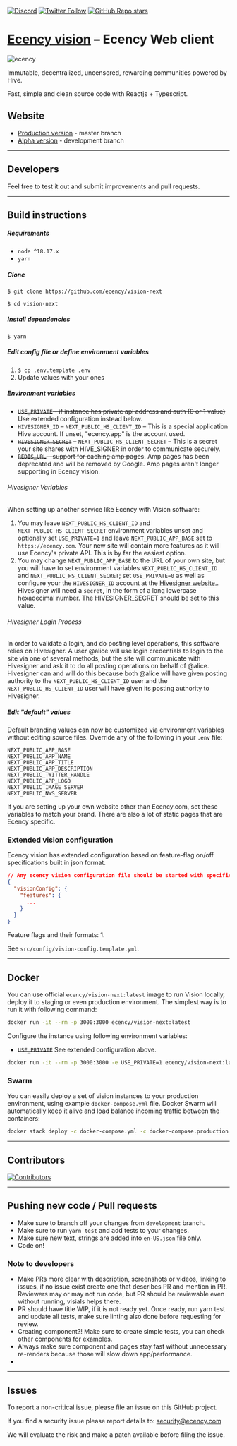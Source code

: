 <a href="https://discord.gg/WywwJEu">![Discord](https://img.shields.io/discord/385034494555455488?label=Ecency%20discord&logo=discord)</a> <a href="https://x.com/ecency_official">![Twitter Follow](https://img.shields.io/twitter/follow/ecency_official?style=social)</a> <a href="https://github.com/ecency/vision-next/stargazers">![GitHub Repo stars](https://img.shields.io/github/stars/ecency/vision-next?style=social)</a>

# [Ecency vision][ecency_vision] – Ecency Web client

![ecency](https://ecency.com/assets/github-cover.png)

Immutable, decentralized, uncensored, rewarding communities powered by Hive.

Fast, simple and clean source code with Reactjs + Typescript.

## Website

- [Production version][ecency_vision] - master branch
- [Alpha version][ecency_alpha] - development branch

***

## Developers

Feel free to test it out and submit improvements and pull requests.

***

## Build instructions

##### Requirements

- `node ^18.17.x`
- `yarn`

##### Clone

`$ git clone https://github.com/ecency/vision-next`

`$ cd vision-next`

##### Install dependencies

`$ yarn`

##### Edit config file or define environment variables

1. `$ cp .env.template .env`
2. Update values with your ones

##### Environment variables

- ~~`USE_PRIVATE` - if instance has private api address and auth (0 or 1 value)~~ Use extended configuration instead below.
- ~~`HIVESIGNER_ID`~~ – `NEXT_PUBLIC_HS_CLIENT_ID` – This is a special application Hive account. If unset, "ecency.app" is the account used.
- ~~`HIVESIGNER_SECRET`~~ – `NEXT_PUBLIC_HS_CLIENT_SECRET` – This is a secret your site shares with HIVE_SIGNER in order to communicate securely.
- ~~`REDIS_URL` - support for caching amp pages~~. Amp pages has been deprecated and will be removed by Google. Amp pages aren't longer supporting in Ecency vision. 

###### Hivesigner Variables

When setting up another service like Ecency with Vision software:

1. You may leave `NEXT_PUBLIC_HS_CLIENT_ID` and `NEXT_PUBLIC_HS_CLIENT_SECRET` environment variables unset and optionally set `USE_PRIVATE=1` and leave `NEXT_PUBLIC_APP_BASE` set to `https://ecency.com`. Your new site will contain more features as it will use Ecency's private API. This is by far the easiest option.
2. You may change `NEXT_PUBLIC_APP_BASE` to the URL of your own site, but you will have to set environment variables `NEXT_PUBLIC_HS_CLIENT_ID` and `NEXT_PUBLIC_HS_CLIENT_SECRET`; set `USE_PRIVATE=0` as well as configure your the `HIVESIGNER_ID` account at the [Hivesigner website.](https://hivesigner.com/profile). Hivesigner will need a `secret`, in the form of a long lowercase hexadecimal number. The HIVESIGNER_SECRET should be set to this value.

###### Hivesigner Login Process

In order to validate a login, and do posting level operations, this software relies on Hivesigner. A user @alice will use login credentials to login to the site via one of several methods, but the site will communicate with Hivesigner and ask it to do all posting operations on behalf of @alice. Hivesigner can and will do this because both @alice will have given posting authority to the `NEXT_PUBLIC_HS_CLIENT_ID` user and the `NEXT_PUBLIC_HS_CLIENT_ID` user will have given its posting authority to Hivesigner.

##### Edit "default" values

Default branding values can now be customized via environment variables without editing source files. Override any of the following in your `.env` file:

```
NEXT_PUBLIC_APP_BASE
NEXT_PUBLIC_APP_NAME
NEXT_PUBLIC_APP_TITLE
NEXT_PUBLIC_APP_DESCRIPTION
NEXT_PUBLIC_TWITTER_HANDLE
NEXT_PUBLIC_APP_LOGO
NEXT_PUBLIC_IMAGE_SERVER
NEXT_PUBLIC_NWS_SERVER
```

If you are setting up your own website other than Ecency.com, set these variables to match your brand. There are also a lot of static pages that are Ecency specific.

### Extended vision configuration

Ecency vision has extended configuration based on feature-flag on/off specifications built in json format.
```json
// Any ecency vision configuration file should be started with specific tag as below
{
  "visionConfig": {
    "features": {
      ...
    }
  }
}
```
Feature flags and their formats:
1. 

See `src/config/vision-config.template.yml`.  

***
## Docker

You can use official `ecency/vision-next:latest` image to run Vision locally, deploy it to staging or even production environment. The simplest way is to run it with following command:

```bash
docker run -it --rm -p 3000:3000 ecency/vision-next:latest
```

Configure the instance using following environment variables:

- ~~`USE_PRIVATE`~~ See extended configuration above.

```bash
docker run -it --rm -p 3000:3000 -e USE_PRIVATE=1 ecency/vision-next:latest
```

### Swarm

You can easily deploy a set of vision instances to your production environment, using example `docker-compose.yml` file. Docker Swarm will automatically keep it alive and load balance incoming traffic between the containers:

```bash
docker stack deploy -c docker-compose.yml -c docker-compose.production.yml vision
```

***
## Contributors

[![Contributors](https://contrib.rocks/image?repo=ecency/vision-next)](https://github.com/ecency/vision-next/graphs/contributors)


***

## Pushing new code / Pull requests

- Make sure to branch off your changes from `development` branch.
- Make sure to run `yarn test` and add tests to your changes.
- Make sure new text, strings are added into `en-US.json` file only.
- Code on!

### Note to developers

- Make PRs more clear with description, screenshots or videos, linking to issues, if no issue exist create one that describes PR and mention in PR. Reviewers may or may not run code, but PR should be reviewable even without running, visials helps there.
- PR should have title WIP, if it is not ready yet. Once ready, run yarn test and update all tests, make sure linting also done before requesting for review.
- Creating component?! Make sure to create simple tests, you can check other components for examples.
- Always make sure component and pages stay fast without unnecessary re-renders because those will slow down app/performance.
-

***
## Issues

To report a non-critical issue, please file an issue on this GitHub project.

If you find a security issue please report details to: security@ecency.com

We will evaluate the risk and make a patch available before filing the issue.

[//]: # "LINKS"
[ecency_vision]: https://ecency.com
[ecency_alpha]: https://alpha.ecency.com
[ecency_release]: https://github.com/ecency/vision-next/releases
